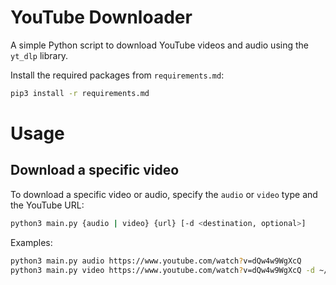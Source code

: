 # YouTube Downloader

A simple Python script to download YouTube videos and audio using the `yt_dlp` library.

Install the required packages from `requirements.md`:
```bash
pip3 install -r requirements.md
```

# Usage

## Download a specific video

To download a specific video or audio, specify the `audio` or `video` type and the YouTube URL:

```bash
python3 main.py {audio | video} {url} [-d <destination, optional>]
```

Examples:
```bash
python3 main.py audio https://www.youtube.com/watch?v=dQw4w9WgXcQ
python3 main.py video https://www.youtube.com/watch?v=dQw4w9WgXcQ -d ~/Downloads
```